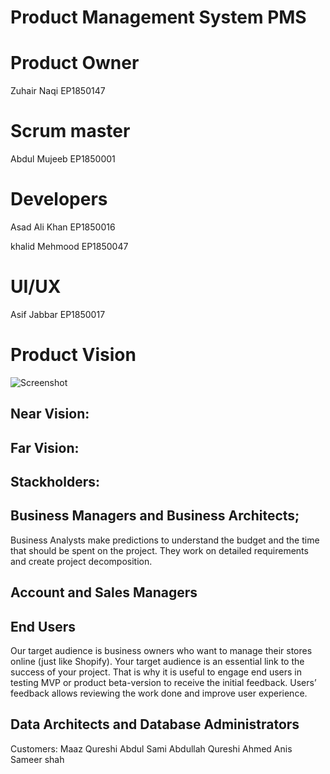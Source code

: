 # Product Management System PMS

# Product Owner 
Zuhair Naqi EP1850147

# Scrum master 
Abdul Mujeeb EP1850001

# Developers 
Asad Ali Khan EP1850016

khalid Mehmood EP1850047

# UI/UX 
Asif Jabbar EP1850017

# Product Vision

![Screenshot](https://images.squarespace-cdn.com/content/v1/5c600c0394d71a6ff79e24e2/1593693926460-GZOQD00HIIHI4764JMPB/Product+Vision+Overview?format=1000w)


## Near Vision:


## Far Vision:


## Stackholders:

## Business Managers and Business Architects;
Business Analysts make predictions to understand the budget and the time that should be spent on the project. They work on detailed requirements and create project decomposition.

## Account and Sales Managers

## End Users
Our target audience is business owners who want to manage their stores online (just like Shopify).
Your target audience is an essential link to the success of your project. That is why it is useful to engage end users in testing MVP or product beta-version to receive the initial feedback. Users’ feedback allows reviewing the work done and improve user experience.

## Data Architects and Database Administrators


Customers:
Maaz Qureshi
Abdul Sami
Abdullah Qureshi
Ahmed Anis
Sameer shah
